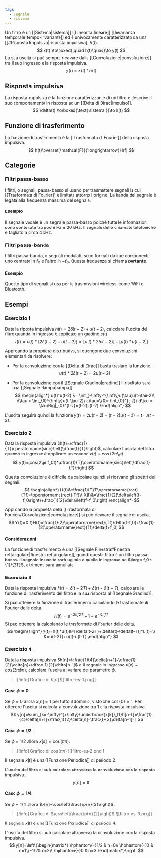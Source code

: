```yaml
---
tags:
  - segnale
  - sistema
---
```

Un filtro è un [[Sistema|sistema]] [[Linearità|lineare]] [[Invarianza temporale|tempo-invariante]] ed è univocamente caratterizzato da una [[#Risposta Impulsiva|risposta impulsiva]] $h(t)$.
$$
x(t) \to\boxed{\quad h(t)\quad}\to y(t)
$$
La sua uscita si può sempre ricavare dalla [[Convoluzione|convoluzione]] tra il suo ingresso e la risposta impulsiva.
$$
y(t) = x(t)*h(t)
$$
## Risposta impulsiva
 La risposta impulsiva è la funzione caratterizzante di un filtro e descrive il suo comportamento in risposta ad un [[Delta di Dirac|impulso]]. 
$$
\delta(t) \to\boxed{\text{ sistema }}\to h(t)
$$
## Funzione di trasferimento
La funzione di trasferimento è la [[Trasformata di Fourier]] della risposta impulsiva.
$$
h(t)\overset{\mathcal{F}}{\longrightarrow}H(f)
$$
## Categorie
### Filtri passa-basso
I filtri, o segnali, passa-basso si usano per trasmettere segnali la cui [[Trasformata di Fourier]] è limitata attorno l'origine. La banda del segnale è legata alla frequenza massima del segnale.
#### Esempio
Il segnale vocale è un segnale passa-basso poiché tutte le informazioni sono contenute tra pochi Hz e 20 kHz. Il segnale delle chiamate telefoniche è tagliato a circa 4 kHz.
### Filtri passa-banda
I filtri passa-banda, o segnali modulati, sono formati da due componenti, uno centrato in $f_0$ e l'altro in $-f_0$. Questa frequenza si chiama **portante**.
#### Esempio
Questo tipo di segnali si usa per le trasmissioni wireless, come WiFi e Bluetooth.
## Esempi
### Esercizio 1
Data la riposta impulsiva $h(t) = 2\delta(t-2) + u(t-2)$, calcolare l'uscita del filtro quando in ingresso è applicato un gradino $u(t)$.
$$
y(t) = u(t)*[2\delta(t-2) + u(t-2)] = [u(t)*2\delta(t-2)] + [u(t)*u(t-2)]
$$

Applicando la proprietà distributiva, si ottengono due convoluzioni elementari da risolvere:

- Per la convoluzione con la [[Delta di Dirac]] basta traslare la funzione.
$$
u(t)*2\delta(t-2) = 2u(t-2)
$$

- Per la convoluzione con il [[Segnale Gradino|gradino]] il risultato sarà una [[Segnale Rampa|rampa]].
$$
\begin{align*}
u(t)*u(t-2) &= \int_{-\infty}^{\infty}u(\tau)u(t-\tau-2)\ d\tau = \int_{0}^{\infty}u(t-\tau-2)\ d\tau=\\
&= \int_{0}^{t-2}\ d\tau = \tau\Big|_{0}^{t-2}=(t-2)u(t-2)
\end{align*}
$$

L'uscita seguirà quindi la funzione $y(t) = 2u(t-2) + (t-2)u(t-2) = t\cdot u(t-2)$.
### Esercizio 2
Data la risposta impulsiva $h(t)=\dfrac{1}{T}\operatorname{sinc}\left(\dfrac{t}{T}\right)$, calcolare l'uscita del filtro quando in ingresso è applicato un coseno $x(t)=\cos(2\pi f_0t)$.
$$
y(t)=\cos(2\pi f_0t)*\dfrac{1}{T}\operatorname{sinc}\left(\dfrac{t}{T}\right)
$$

Questa convoluzione è difficile da calcolare quindi si ricavano gli spettri dei segnali.
$$
\begin{align*}
H(f)&=\frac{1}{T}T\operatorname{rect}(Tf)=\operatorname{rect}(Tf)\\
X(f)&=\frac{1}{2}\delta\left(f-f_0\right)+\frac{1}{2}\delta\left(f+f_0\right)
\end{align*}
$$

Applicando la proprietà della [[Trasformata di Fourier#Convoluzione|convoluzione]] si può ricavare il segnale di uscita.
$$
Y(f)=X(f)H(f)=\frac{1}{2}\operatorname{rect}(Tf)\delta(f-f_0)+\frac{1}{2}\operatorname{rect}(Tf)\delta(f+f_0)
$$
#### Considerazioni
La funzione di trasferimento è una [[Segnale Finestra#Finestra rettangolare|finestra rettangolare]], quindi questo filtro è un filtro passa-basso. Il segnale in uscita sarà uguale a quello in ingresso se $\large f_0< {1}/{2T}$, altrimenti sarà annullato.
### Esercizio 3
Data la risposta impulsiva $h(t)=\delta(t-2T)+\delta(t)-\delta(t-T)$, calcolare la funzione di trasferimento del filtro e la sua risposta al [[Segnale Gradino]].

Si può ottenere la funzione di trasferimento calcolando le trasformate di Fourier delle delta.
$$
H(f)=e^{-i2\pi f2T}+1-e^{-i2\pi fT}
$$
Si può ottenere la  calcolando le trasformate di Fourier delle delta.
$$
\begin{align*}
y(t)=h(t)*u(t)&=[\delta(t-2T)+\delta(t)-\delta(t-T)]*u(t)=\\
&=u(t-2T)+u(t)-u(t-T)
\end{align*}
$$
### Esercizio 4
Data la risposta impulsiva $h[n]=\dfrac{1}{4}\delta[n+1]+\dfrac{1}{2}\delta[n]+\dfrac{1}{2}\delta[n-1]$ e il segnale in ingresso $x[n]= cos(2\pi\phi n)$, calcolare l'uscita al variare del parametro $\phi$.

>[!info] Grafico di $h[n]$
>![[filtro-es-1.png]]
#### Caso $\phi=0$
Se $\phi=0$ allora $x[n]=1$ per tutto il dominio, visto che $\cos(0)=1$. Per ottenere l'uscita si calcola la convoluzione tra $1$ e la risposta impulsiva.
$$
y[n]=\sum_{k=-\infty}^{+\infty}\underbrace{x[k]}_{1}h[n-k]=\frac{1}{4}\delta[n+1]+\frac{1}{2}\delta[n]+\frac{1}{2}\delta[n-1]=1
$$
#### Caso $\phi=1/2$
Se $\phi=1/2$ allora $x[n]=\cos\left(\pi n\right)$.

>[!info] Grafico di $\cos\left(\pi n\right)$
>![[filtro-es-2.png]]

Il segnale $x[t]$ è una [[Funzione Periodica]] di periodo $2$.

L'uscita del filtro si può calcolare attraverso la convoluzione con la risposta impulsiva.
$$
y[n]=0
$$
#### Caso $\phi=1/4$
Se $\phi=1/4$ allora $x[n]=\cos\left(\frac{\pi n}{2}\right)$.

>[!info] Grafico di $\cos\left(\frac{\pi n}{2}\right)$
>![[filtro-es-3.png]]

Il segnale $x[t]$ è una [[Funzione Periodica]] di periodo $4$.

L'uscita del filtro si può calcolare attraverso la convoluzione con la risposta impulsiva.
$$
y[n]=\left\{\begin{matrix*}
\hphantom{-}1/2 & n=0\\
\hphantom{-}0 & n=1\\
-1/2& n=2\\
\hphantom{-}0 & n=3
\end{matrix*}\right.
$$